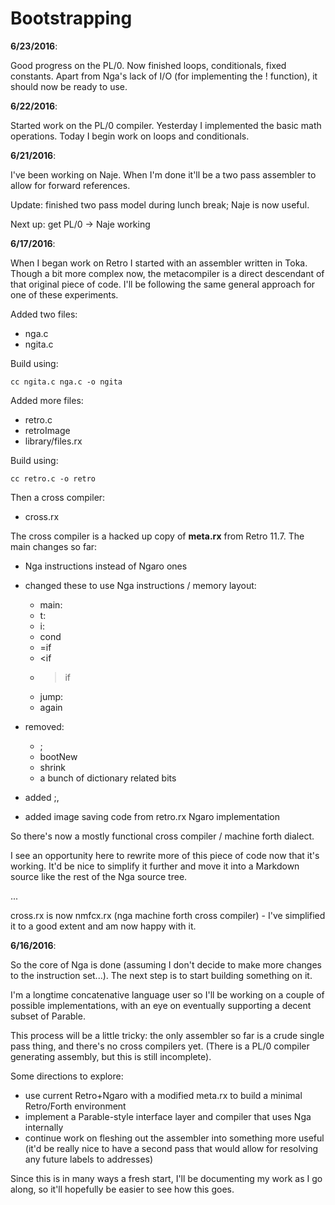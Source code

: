 # Bootstrapping

**6/23/2016**:

Good progress on the PL/0. Now finished loops, conditionals, fixed constants.
Apart from Nga's lack of I/O (for implementing the ! function), it should now
be ready to use.

**6/22/2016**:

Started work on the PL/0 compiler. Yesterday I implemented the basic math
operations. Today I begin work on loops and conditionals.

**6/21/2016**:

I've been working on Naje. When I'm done it'll be a two pass assembler to
allow for forward references.

Update: finished two pass model during lunch break; Naje is now useful.

Next up: get PL/0 -> Naje working

**6/17/2016**:

When I began work on Retro I started with an assembler written in Toka. Though
a bit more complex now, the metacompiler is a direct descendant of that original
piece of code. I'll be following the same general approach for one of these
experiments.

Added two files:

* nga.c
* ngita.c

Build using:

    cc ngita.c nga.c -o ngita

Added more files:

* retro.c
* retroImage
* library/files.rx

Build using:

    cc retro.c -o retro

Then a cross compiler:

* cross.rx

The cross compiler is a hacked up copy of **meta.rx** from Retro 11.7. The
main changes so far:

* Nga instructions instead of Ngaro ones
* changed these to use Nga instructions / memory layout:

  - main:
  - t:
  - i:
  - cond
  - =if
  - <if
  - >if
  - jump:
  - again

* removed:

  - ;
  - bootNew
  - shrink
  - a bunch of dictionary related bits

* added ;,
* added image saving code from retro.rx Ngaro implementation

So there's now a mostly functional cross compiler / machine forth dialect.

I see an opportunity here to rewrite more of this piece of code now that it's
working. It'd be nice to simplify it further and move it into a Markdown source
like the rest of the Nga source tree.

...

cross.rx is now nmfcx.rx (nga machine forth cross compiler) - I've simplified
it to a good extent and am now happy with it.

**6/16/2016**:

So the core of Nga is done (assuming I don't decide to make more changes to
the instruction set...). The next step is to start building something on it.

I'm a longtime concatenative language user so I'll be working on a couple of
possible implementations, with an eye on eventually supporting a decent subset
of Parable.

This process will be a little tricky: the only assembler so far is a crude
single pass thing, and there's no cross compilers yet. (There is a PL/0 compiler
generating assembly, but this is still incomplete).

Some directions to explore:

- use current Retro+Ngaro with a modified meta.rx to build a minimal Retro/Forth
  environment
- implement a Parable-style interface layer and compiler that uses Nga internally
- continue work on fleshing out the assembler into something more useful
  (it'd be really nice to have a second pass that would allow for resolving any
   future labels to addresses)

Since this is in many ways a fresh start, I'll be documenting my work as I go
along, so it'll hopefully be easier to see how this goes.
